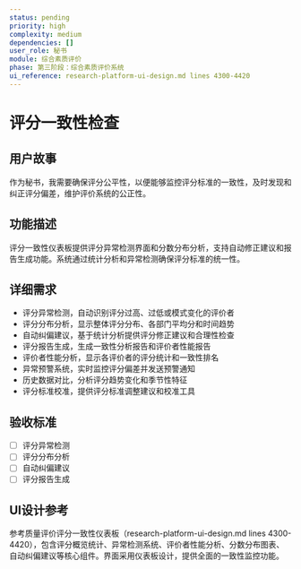 ```yaml
---
status: pending
priority: high
complexity: medium
dependencies: []
user_role: 秘书
module: 综合素质评价
phase: 第三阶段：综合素质评价系统
ui_reference: research-platform-ui-design.md lines 4300-4420
---
```


# 评分一致性检查

## 用户故事
作为秘书，我需要确保评分公平性，以便能够监控评分标准的一致性，及时发现和纠正评分偏差，维护评价系统的公正性。

## 功能描述
评分一致性仪表板提供评分异常检测界面和分数分布分析，支持自动修正建议和报告生成功能。系统通过统计分析和异常检测确保评分标准的统一性。

## 详细需求
- 评分异常检测，自动识别评分过高、过低或模式变化的评价者
- 评分分布分析，显示整体评分分布、各部门平均分和时间趋势
- 自动纠偏建议，基于统计分析提供评分修正建议和合理性检查
- 评分报告生成，生成一致性分析报告和评价者性能报告
- 评价者性能分析，显示各评价者的评分统计和一致性排名
- 异常预警系统，实时监控评分偏差并发送预警通知
- 历史数据对比，分析评分趋势变化和季节性特征
- 评分标准校准，提供评分标准调整建议和校准工具

## 验收标准
- [ ] 评分异常检测
- [ ] 评分分布分析
- [ ] 自动纠偏建议
- [ ] 评分报告生成

## UI设计参考
参考质量评价评分一致性仪表板（research-platform-ui-design.md lines 4300-4420），包含评分概览统计、异常检测系统、评价者性能分析、分数分布图表、自动纠偏建议等核心组件。界面采用仪表板设计，提供全面的一致性监控功能。